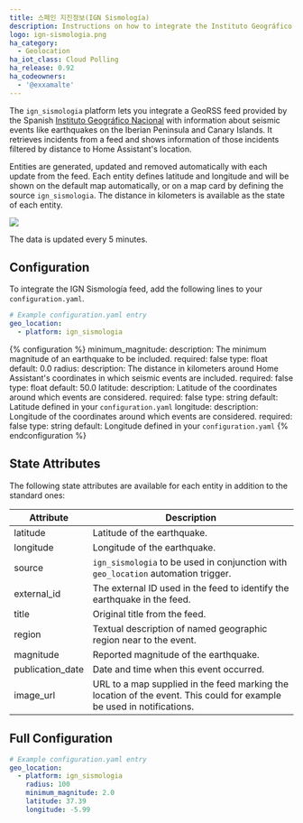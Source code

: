 ```yaml
---
title: 스페인 지진정보(IGN Sismología)
description: Instructions on how to integrate the Instituto Geográfico Nacional Sismología (Earthquakes) Feed feed into Home Assistant.
logo: ign-sismologia.png
ha_category:
  - Geolocation
ha_iot_class: Cloud Polling
ha_release: 0.92
ha_codeowners:
  - '@exxamalte'
---
```


The `ign_sismologia` platform lets you integrate a GeoRSS feed provided by the 
Spanish [Instituto Geográfico Nacional](https://www.ign.es/) with information 
about seismic events like earthquakes on the Iberian Peninsula and Canary 
Islands. It retrieves incidents from a feed and shows information of those 
incidents filtered by distance to Home Assistant's location.

Entities are generated, updated and removed automatically with each update 
from the feed. Each entity defines latitude and longitude and will be shown 
on the default map automatically, or on a map card by defining the source 
`ign_sismologia`. The distance in kilometers is available as the state 
of each entity.

<p class='img'>
  <img src='{{site_root}}/images/screenshots/ign-sismologia-feed-map.png' />
</p>

The data is updated every 5 minutes.

## Configuration

To integrate the IGN Sismología feed, add the following lines to your `configuration.yaml`.

```yaml
# Example configuration.yaml entry
geo_location:
  - platform: ign_sismologia
```

{% configuration %}
minimum_magnitude:
  description: The minimum magnitude of an earthquake to be included.
  required: false
  type: float
  default: 0.0
radius:
  description: The distance in kilometers around Home Assistant's coordinates in which seismic events are included.
  required: false
  type: float
  default: 50.0
latitude:
  description: Latitude of the coordinates around which events are considered.
  required: false
  type: string
  default: Latitude defined in your `configuration.yaml`
longitude:
  description: Longitude of the coordinates around which events are considered.
  required: false
  type: string
  default: Longitude defined in your `configuration.yaml`
{% endconfiguration %}


## State Attributes

The following state attributes are available for each entity in addition to 
the standard ones:

| Attribute          | Description |
|--------------------|-------------|
| latitude           | Latitude of the earthquake. |
| longitude          | Longitude of the earthquake. |
| source             | `ign_sismologia` to be used in conjunction with `geo_location` automation trigger. |
| external_id        | The external ID used in the feed to identify the earthquake in the feed. |
| title              | Original title from the feed. |
| region             | Textual description of named geographic region near to the event. |
| magnitude          | Reported magnitude of the earthquake. |
| publication_date   | Date and time when this event occurred. |
| image_url          | URL to a map supplied in the feed marking the location of the event. This could for example be used in notifications. |


## Full Configuration

```yaml
# Example configuration.yaml entry
geo_location:
  - platform: ign_sismologia
    radius: 100
    minimum_magnitude: 2.0
    latitude: 37.39
    longitude: -5.99
```
